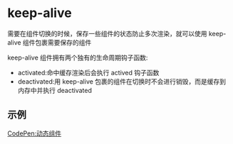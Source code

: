 # keep-alive

需要在组件切换的时候，保存一些组件的状态防止多次渲染，就可以使用 keep-alive 组件包裹需要保存的组件

keep-alive 组件拥有两个独有的生命周期钩子函数:
* activated:命中缓存渲染后会执行 actived 钩子函数
* deactivated:用 keep-alive 包裹的组件在切换时不会进行销毁，而是缓存到内存中并执行 deactivated

## 示例
[CodePen:动态组件](https://codepen.io/sugarInSoup/pen/mdJpeqB)